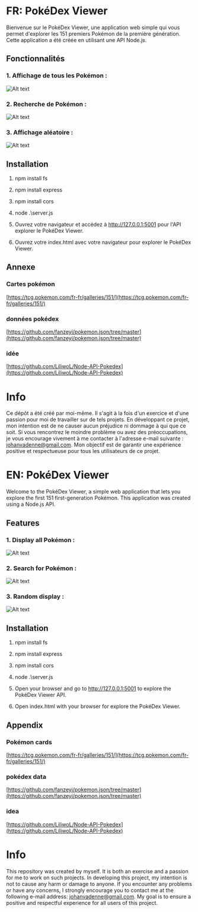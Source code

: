 # FR: PokéDex Viewer

Bienvenue sur le PokéDex Viewer, une application web simple qui vous permet d'explorer les 151 premiers Pokémon de la première génération. Cette application a été créée en utilisant une API Node.js.

## Fonctionnalités

### 1. **Affichage de tous les Pokémon** : 

![Alt text](./assets/images/all.png)

### 2. **Recherche de Pokémon** : 

![Alt text](./assets/images/search.png)

### 3. **Affichage aléatoire** : 

![Alt text](./assets/images/random.png)

## Installation


1. npm install fs

2. npm install express

3. npm install cors

4. node .\server.js

5. Ouvrez votre navigateur et accédez à http://127.0.0.1:5001 pour l'API explorer le PokéDex Viewer.

6. Ouvrez votre index.html avec votre navigateur pour explorer le PokéDex Viewer.

## Annexe

### Cartes pokémon
[https://tcg.pokemon.com/fr-fr/galleries/151/](https://tcg.pokemon.com/fr-fr/galleries/151/)

### données pokédex
[https://github.com/fanzeyi/pokemon.json/tree/master](https://github.com/fanzeyi/pokemon.json/tree/master)

### idée
[https://github.com/LiliwoL/Node-API-Pokedex](https://github.com/LiliwoL/Node-API-Pokedex)

# Info
Ce dépôt a été créé par moi-même. Il s'agit à la fois d'un exercice et d'une passion pour moi de travailler sur de tels projets. En développant ce projet, mon intention est de ne causer aucun préjudice ni dommage à qui que ce soit. Si vous rencontrez le moindre problème ou avez des préoccupations, je vous encourage vivement à me contacter à l'adresse e-mail suivante : johanvadenne@gmail.com. Mon objectif est de garantir une expérience positive et respectueuse pour tous les utilisateurs de ce projet.

# EN: PokéDex Viewer

Welcome to the PokéDex Viewer, a simple web application that lets you explore the first 151 first-generation Pokémon. This application was created using a Node.js API.

## Features

### 1. **Display all Pokémon** : 

![Alt text](./assets/images/all.png)

### 2. **Search for Pokémon** : 

![Alt text](./assets/images/search.png)

### 3. **Random display** : 

![Alt text](./assets/images/random.png)

## Installation


1. npm install fs

2. npm install express

3. npm install cors

4. node .\server.js

5. Open your browser and go to http://127.0.0.1:5001 to explore the PokéDex Viewer API.

6. Open index.html with your browser for explore the PokéDex Viewer.

## Appendix

### Pokémon cards
[https://tcg.pokemon.com/fr-fr/galleries/151/](https://tcg.pokemon.com/fr-fr/galleries/151/)

### pokédex data
[https://github.com/fanzeyi/pokemon.json/tree/master](https://github.com/fanzeyi/pokemon.json/tree/master)

### idea
[https://github.com/LiliwoL/Node-API-Pokedex](https://github.com/LiliwoL/Node-API-Pokedex)

# Info
This repository was created by myself. It is both an exercise and a passion for me to work on such projects. In developing this project, my intention is not to cause any harm or damage to anyone. If you encounter any problems or have any concerns, I strongly encourage you to contact me at the following e-mail address: johanvadenne@gmail.com. My goal is to ensure a positive and respectful experience for all users of this project.